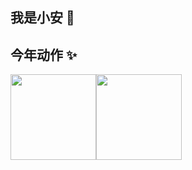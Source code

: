
## 我是小安 👋



## 今年动作 ✨

<img align="" height="137px" src="https://github-readme-stats.vercel.app/api?username=luckynigel&hide_title=true&hide_border=true&show_icons=true&include_all_commits=true&line_height=21&bg_color=0,EC6C6C,FFD479,FFFC79,73FA79&theme=graywhite&locale=cn" /><img align="" height="137px" src="https://github-readme-stats.vercel.app/api/top-langs/?username=luckynigel&hide_title=true&hide_border=true&layout=compact&bg_color=0,73FA79,73FDFF,D783FF&theme=graywhite&locale=cn" />